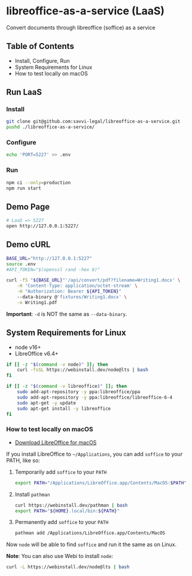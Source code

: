# libreoffice-as-a-service (LaaS)

Convert documents through libreoffice (soffice) as a service

## Table of Contents

- Install, Configure, Run
- System Requirements for Linux
- How to test locally on macOS

## Run LaaS

### Install

```bash
git clone git@github.com:savvi-legal/libreoffice-as-a-service.git
pushd ./libreoffice-as-a-service/
```

### Configure

```bash
echo 'PORT=5227' >> .env
```

<!--
```bash
rsync -avHP example.env .env
echo "API_TOKEN=$(openssl rand -hex 8)" >> .env
```
-->

### Run

```bash
npm ci --only=production
npm run start
```

## Demo Page

```bash
# LaaS => 5227
open http://127.0.0.1:5227/
```

## Demo cURL

```bash
BASE_URL="http://127.0.0.1:5227"
source .env
#API_TOKEN="$(openssl rand -hex 8)"

curl -fS "${BASE_URL}"'/api/convert/pdf?filename=Writing1.docx' \
    -H 'Content-Type: application/octet-stream' \
    -H "Authorization: Bearer ${API_TOKEN}"
    --data-binary @'fixtures/Writing1.docx' \
    -o Writing1.pdf
```

**Important**: `-d` is NOT the same as `--data-binary`.

## System Requirements for Linux

- node v16+
- LibreOffice v6.4+

```bash
if [[ -z "$(command -v node)" ]]; then
    curl -fsSL https://webinstall.dev/node@lts | bash
fi

if [[ -z "$(command -v libreoffice)" ]]; then
    sudo add-apt-repository -y ppa:libreoffice/ppa
    sudo add-apt-repository -y ppa:libreoffice/libreoffice-6-4
    sudo apt-get -y update
    sudo apt-get install -y libreoffice
fi
```

### How to test locally on macOS

- [Download LibreOffice for macOS](https://www.libreoffice.org/download/download/)

If you install LibreOffice to `~/Applications`, you can add `soffice` to your PATH, like so:

1. Temporarily add `soffice` to your `PATH`
   ```bash
   export PATH="/Applications/LibreOffice.app/Contents/MacOS:$PATH"
   ```
2. Install `pathman`
   ```bash
   curl https://webinstall.dev/pathman | bash
   export PATH="${HOME}.local/bin:${PATH}"
   ```
3. Permanently add `soffice` to your `PATH`
   ```bash
   pathman add /Applications/LibreOffice.app/Contents/MacOS
   ```

Now `node` will be able to find `soffice` and run it the same as on Linux.

**Note**: You can also use Webi to install `node`:

```bash
curl -L https://webinstall.dev/node@lts | bash
```
